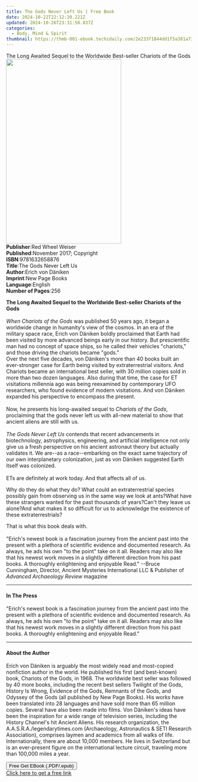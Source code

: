 ```yaml
---
title: The Gods Never Left Us | Free Book
date: 2024-10-22T22:12:20.221Z
updated: 2024-10-26T23:31:50.837Z
categories:
  - Body, Mind & Spirit
thumbnail: https://thmb-001-ebook.techidaily.com/2e233f1844dd1f5a381a73b0fe0f2de5616731b49f400d925b845976b9c83ab5.jpg
---
```

<main id="book-container">
  <div class="flex flex-col">
    <div class="book-brief flex-1 py-6 px-4 sm:p-6 md:py-10 md:px-8">
      <!-- brief-->
      <div class="book-brief-main">
        The Long Awaited Sequel to the Worldwide Best-seller Chariots of the
        Gods
      </div>
    </div>
    <div
      class="book-meta-info flex-1 grid gap-4 col-start-1 col-end-3 row-start-1 sm:mb-6 sm:grid-cols-4 lg:gap-6 lg:col-start-2 lg:row-end-6 lg:row-span-6 lg:mb-0"
    >
      <div
        class="book-meta-info-left place-content-center mt-4 p-4 text-sm leading-6 col-start-2 col-span-2 dark:text-slate-400"
      >
        <img
          class="w-full h-500 object-cover rounded-lg sm:h-255 sm:col-span-2 lg:col-span-full"
          src="https://img-001-ebook.techidaily.com/ce0fb4be8be29e8348670ba0e288697eeaaa6823665955fc64225003d7a7c6e9.jpg"
          alt=""
          width="312"
          height="500"
        />
      </div>
      <div
        class="book-meta-info-right mt-2 col-start-1 row-start-2 col-span-3 self-center"
      >
        <!-- meta data  -->
        <div class="flex flex-col px-4 md:px-8">
          <div class="flex-1">
            <strong>Publisher</strong>:<span class="px-2"
              >Red Wheel Weiser</span
            >
          </div>
          <div class="flex-1">
            <strong>Published</strong>:<span class="px-2"
              >November 2017; Copyright</span
            >
          </div>
          <div class="flex-1">
            <strong>ISBN</strong>:<span class="px-2">9781632658876</span>
          </div>
          <div class="flex-1">
            <strong>Title</strong>:<span class="px-2"
              >The Gods Never Left Us</span
            >
          </div>
          <div class="flex-1">
            <strong>Author</strong>:<span class="px-2">Erich von Däniken</span>
          </div>
          <div class="flex-1">
            <strong>Imprint</strong>:<span class="px-2">New Page Books</span>
          </div>
          <div class="flex-1">
            <strong>Language</strong>:<span class="px-2">English</span>
          </div>
          <div class="flex-1">
            <strong>Number of Pages</strong>:<span class="px-2">256</span>
          </div>
        </div>
      </div>
    </div>
    <div class="book-description flex-1 py-6 px-4 sm:p-6 md:py-10 md:px-8">
      <div class="book-description-main">
        <div accordion-content="" id="description">
          <p>
            <b
              >The Long Awaited Sequel to the Worldwide Best-seller Chariots of
              the Gods</b
            ><br /><br /><i>When Chariots of the Gods </i>was published 50 years
            ago, it began a worldwide change in humanity's view of the cosmos.
            In an era of the military space race, Erich von Däniken boldly
            proclaimed that Earth had been visited by more advanced beings early
            in our history. But prescientific man had no concept of space ships,
            so he called their vehicles "chariots," and those driving the
            chariots became "gods."<br />Over the next five decades, von
            Däniken's more than 40 books built an ever-stronger case for Earth
            being visited by extraterrestrial visitors. And Chariots became an
            international best seller, with 30 million copies sold in more than
            two dozen languages. Also during that time, the case for ET
            visitations millennia ago was being reexamined by contemporary UFO
            researchers, who found evidence of modern visitations. And von
            Däniken expanded his perspective to encompass the present.<br /><br />Now,
            he presents his long-awaited sequel to<i> Chariots of the Gods</i>,
            proclaiming that the gods never left us with all-new material to
            show that ancient aliens are still with us.<br /><br /><i
              >The Gods Never Left Us</i
            >
            contends that recent advancements in biotechnology, astrophysics,
            engineering, and artificial intelligence not only give us a fresh
            perspective on his ancient astronaut theory but actually validates
            it. We are--as a race--embarking on the exact same trajectory of our
            own interplanetary colonization, just as von Däniken suggested Earth
            itself was colonized.<br /><br />ETs are definitely at work today.
            And that affects all of us.
          </p>
          Why do they do what they do? What could an extraterrestrial species
          possibly gain from observing us in the same way we look at ants?What
          have these strangers wanted for the past thousands of years?Can't they
          leave us alone?And what makes it so difficult for us to acknowledge
          the existence of these extraterrestrials?
          <p>
            That is what this book deals with.<br /><br />"Erich's newest book
            is a fascination journey from the ancient past into the present with
            a plethora of scientific evidence and documented research. As
            always, he ads his own "to the point" take on it all. Readers may
            also like that his newest work moves in a slightly different
            direction from his past books. A thoroughly enlightening and
            enjoyable Read." --Bruce Cunningham, Director, Ancient Mysteries
            International LLC &amp; Publisher of
            <i>Advanced Archaeology Review</i> magazine
          </p>
        </div>
        <div class="accordion-fader"></div>
      </div>
    </div>
    <div class="book-excerpts flex-1 py-6 px-4 sm:p-6 md:py-10 md:px-8">
      <!-- excerpts-->
      <div class="book-excerpts-main">
        <hr />
        <h4 class="placeholder placeholder-heading">
          <span>In The Press</span>
        </h4>
        <p>
          "Erich's newest book is a fascination journey from the ancient past
          into the present with a plethora of scientific evidence and documented
          research. As always, he ads his own "to the point" take on it all.
          Readers may also like that his newest work moves in a slightly
          different direction from his past books. A thoroughly enlightening and
          enjoyable Read."
        </p>
      </div>
    </div>
    <div class="book-about-author flex-1 py-6 px-4 sm:p-6 md:py-10 md:px-8">
      <!-- about author-->
      <div class="book-main-author-main">
        <hr />
        <h4 class="placeholder placeholder-heading">
          <span>About the Author</span>
        </h4>
        <p>
          Erich von Däniken is arguably the most widely read and most-copied
          nonfiction author in the world. He published his first (and
          best-known) book, Chariots of the Gods, in 1968. The worldwide best
          seller was followed by 40 more books, including the recent best
          sellers Twilight of the Gods, History Is Wrong, Evidence of the Gods,
          Remnants of the Gods, and Odyssey of the Gods (all published by New
          Page Books). His works have been translated into 28 languages and have
          sold more than 65 million copies. Several have also been made into
          films. Von Däniken's ideas have been the inspiration for a wide range
          of television series, including the History Channel's hit Ancient
          Aliens. His research organization, the A.A.S.R.A./legendarytimes.com
          (Archaeology, Astronautics &amp; SETI Research Association), comprises
          laymen and academics from all walks of life. Internationally, there
          are about 10,000 members. He lives in Switzerland but is an
          ever-present figure on the international lecture circuit, traveling
          more than 100,000 miles a year.
        </p>
      </div>
    </div>
    <div class="book-free-get flex-1 py-6 px-4 sm:p-6 md:py-10 md:px-8">
      <button
        id="btn-free-get"
        class="bg-blue-500 hover:bg-blue-700 text-white font-bold py-2 px-4 rounded"
      >
        Free Get EBook (.PDF/.epub)
      </button>
      <div id="countdown-display" class="px-2 text-lg mt-2"></div>
      <a
        id="free-link"
        class="hidden bg-blue-500 hover:bg-blue-700 text-white font-bold py-2 px-4 rounded"
        href="https://www.ebooks.com/en-us/book/138621198/the-gods-never-left-us/erich-von-d-niken/"
        target="_blank"
        >Click here to get a free link</a
      >
    </div>
    <script>
      let countdownTime = 0;
      let countdownInterval = null;
      document
        .getElementById('btn-free-get')
        .addEventListener('click', startCountdown);
      function startCountdown() {
        countdownTime = new Date().getTime() + 60000 * 3;
        countdownInterval = setInterval(updateCountdown, 1000);
        document.getElementById('btn-free-get').disabled = true;
        document
          .getElementById('btn-free-get')
          .classList.add('bg-gray-500', 'cursor-not-allowed');
      }
      function updateCountdown() {
        let currentTime = new Date().getTime();
        let timeLeft = countdownTime - currentTime;
        let secondsLeft = Math.floor(timeLeft / 1000);
        document.getElementById('countdown-display').innerHTML =
          `Remaining time: ${secondsLeft} seconds.`;
        if (secondsLeft <= 0) {
          clearInterval(countdownInterval);
          document.getElementById('btn-free-get').classList.add('hidden');
          document.getElementById('free-link').classList.remove('hidden');
          document.getElementById('countdown-display').innerHTML = '';
        }
      }
    </script>
  </div>
</main>

<ins class="adsbygoogle"
      style="display:block"
      data-ad-client="ca-pub-7571918770474297"
      data-ad-slot="8358498916"
      data-ad-format="auto"
      data-full-width-responsive="true"></ins>
    